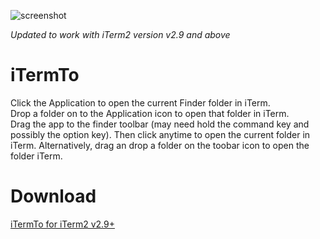 ![screenshot](https://github.com/rc1/iTermTo/raw/master/screenshot.png)

*Updated to work with iTerm2 version v2.9 and above*

# iTermTo

Click the Application to open the current Finder folder in iTerm.  
Drop a folder on to the Application icon to open that folder in iTerm.  
Drag the app to the finder toolbar (may need hold the command key and possibly the option key). Then click anytime to open the current folder in iTerm. Alternatively, drag an drop a folder on the toobar icon to open the folder iTerm. 

# Download

[iTermTo for iTerm2 v2.9+](https://github.com/rc1/iTermTo/releases/download/v2.9/iTermTo.zip)

 
